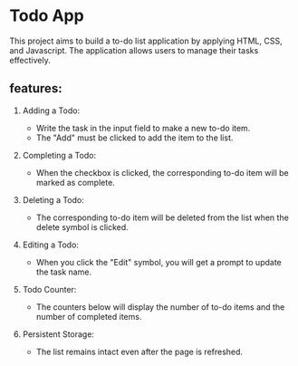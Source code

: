 # Todo App

This project aims to build a to-do list application by applying HTML, CSS, and Javascript. The application allows users to manage their tasks effectively.

## features:

1. Adding a Todo:
   - Write the task in the input field to make a new to-do item.
   - The "Add" must be clicked to add the item to the list.
     
2. Completing a Todo:
   - When the checkbox is clicked, the corresponding to-do item will be marked as complete.

3. Deleting a Todo:
   - The corresponding to-do item will be deleted from the list when the delete symbol is clicked.
     
4. Editing a Todo:
   - When you click the "Edit" symbol, you will get a prompt to update the task name.

5. Todo Counter:
   - The counters below will display the number of to-do items and the number of completed items.
     
6. Persistent Storage:
   - The list remains intact even after the page is refreshed.
